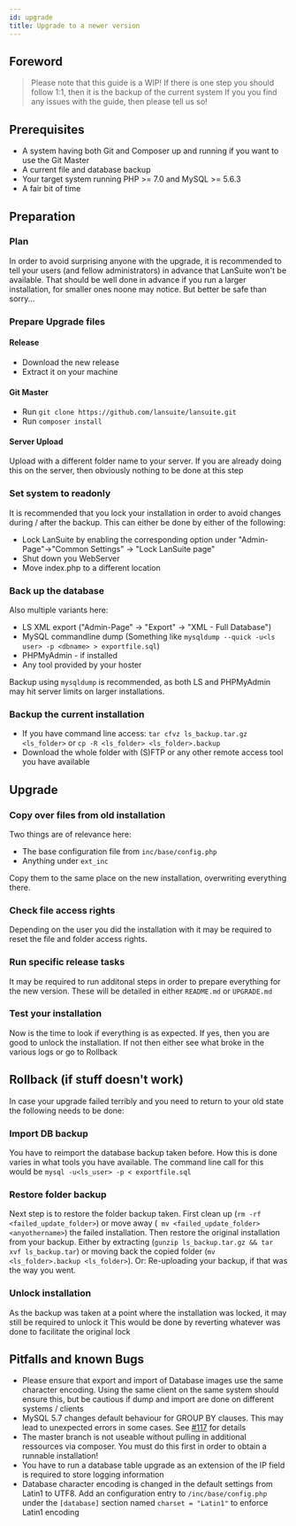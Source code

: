 ```yaml
---
id: upgrade
title: Upgrade to a newer version
---
```


## Foreword
> Please note that this guide is a WIP!
> If there is one step you should follow 1:1, then it is the backup of the current system
> If you you find any issues with the guide, then please tell us so!

## Prerequisites
* A system having both Git and Composer up and running if you want to use the Git Master
* A current file and database backup
* Your target system running PHP >= 7.0 and MySQL >= 5.6.3
* A fair bit of time

## Preparation
### Plan
In order to avoid surprising anyone with the upgrade, it is recommended to tell your users (and fellow administrators) in advance that LanSuite won't be available.
That should be well done in advance if you run a larger installation, for smaller ones noone may notice. But better be safe than sorry...

### Prepare Upgrade files

#### Release

* Download the new release
* Extract it on your machine

#### Git Master

* Run `git clone https://github.com/lansuite/lansuite.git`
* Run `composer install`

#### Server Upload
Upload with a different folder name to your server.
If you are already doing this on the server, then obviously nothing to be done at this step

### Set system to readonly
It is recommended that you lock your installation in order to avoid changes during / after the backup.
This can either be done by either of the following:
* Lock LanSuite by enabling the corresponding option under "Admin-Page"->"Common Settings" -> "Lock LanSuite page"
* Shut down you WebServer
* Move index.php to a different location

### Back up the database
Also multiple variants here:
* LS XML export ("Admin-Page" -> "Export" -> "XML - Full Database")
* MySQL commandline dump (Something like `mysqldump --quick -u<ls user> -p <dbname> > exportfile.sql`)
* PHPMyAdmin - if installed
* Any tool provided by your hoster

Backup using `mysqldump` is recommended, as both LS and PHPMyAdmin may hit server limits on larger installations.

### Backup the current installation
* If you have command line access: `tar cfvz ls_backup.tar.gz <ls_folder>` or `cp -R <ls_folder> <ls_folder>.backup`
* Download the whole folder with (S)FTP or any other remote access tool you have available

## Upgrade
### Copy over files from old installation
Two things are of relevance here:
* The base configuration file from `inc/base/config.php`
* Anything under `ext_inc`

Copy them to the same place on the new installation, overwriting everything there.

### Check file access rights
Depending on the user you did the installation with it may be required to reset the file and folder access rights.

### Run specific release tasks
It may be required to run additonal steps in order to prepare everything for the new version.
These will be detailed in either `README.md` or `UPGRADE.md`

### Test your installation
Now is the time to look if everything is as expected.
If yes, then you are good to unlock the installation.
If not then either see what broke in the various logs or go to Rollback

## Rollback (if stuff doesn't work)
In case your upgrade failed terribly and you need to return to your old state the following needs to be done:

### Import DB backup
You have to reimport the database backup taken before. How this is done varies in what tools you have available.
The command line call for this would be `mysql -u<ls_user> -p < exportfile.sql`

### Restore folder backup
Next step is to restore the folder backup taken.
First clean up (`rm -rf <failed_update_folder>`) or move away (` mv <failed_update_folder> <anyothername>`) the failed installation.
Then restore the original installation from your backup.
Either by extracting (`gunzip ls_backup.tar.gz && tar xvf ls_backup.tar`) or moving back the copied folder (`mv <ls_folder>.backup <ls_folder>`).
Or: Re-uploading your backup, if that was the way you went.

### Unlock installation
As the backup was taken at a point where the installation was locked, it may still be required to unlock it
This would be done by reverting whatever was done to facilitate the original lock

## Pitfalls and known Bugs
* Please ensure that export and import of Database images use the same character encoding. Using the same client on the same system should ensure this, but be cautious if dump and import are done on different systems / clients
* MySQL 5.7 changes default behaviour for GROUP BY clauses. This may lead to unexpected errors in some cases. See [#117](https://github.com/lansuite/lansuite/issues/117) for details
* The master branch is not useable without pulling in additional ressources via composer. You must do this first in order to obtain a runnable installation!
* You have to run a database table upgrade as an extension of the IP field is required to store logging information
* Database character encoding is changed in the default settings from Latin1 to UTF8. Add an configuration entry to `/inc/base/config.php` under the `[database]` section named `charset = "Latin1"` to enforce Latin1 encoding 
